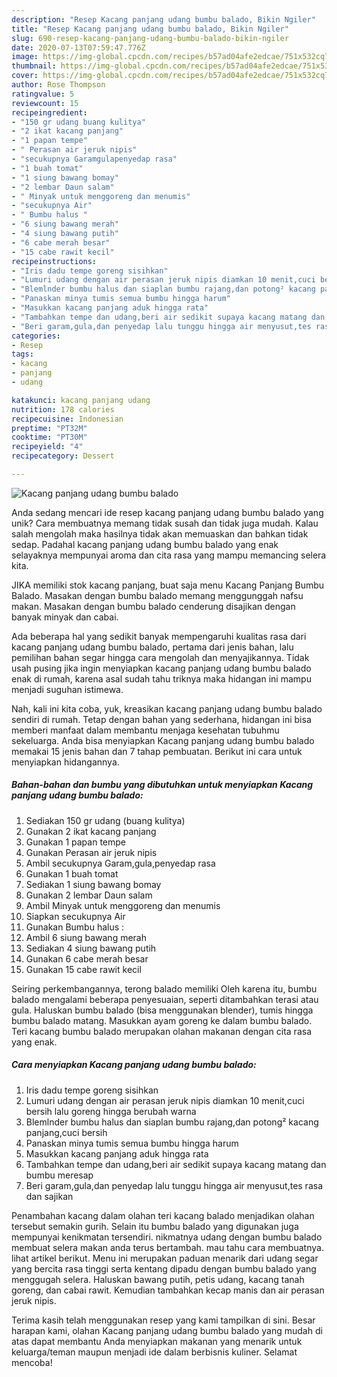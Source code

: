 ```yaml
---
description: "Resep Kacang panjang udang bumbu balado, Bikin Ngiler"
title: "Resep Kacang panjang udang bumbu balado, Bikin Ngiler"
slug: 690-resep-kacang-panjang-udang-bumbu-balado-bikin-ngiler
date: 2020-07-13T07:59:47.776Z
image: https://img-global.cpcdn.com/recipes/b57ad04afe2edcae/751x532cq70/kacang-panjang-udang-bumbu-balado-foto-resep-utama.jpg
thumbnail: https://img-global.cpcdn.com/recipes/b57ad04afe2edcae/751x532cq70/kacang-panjang-udang-bumbu-balado-foto-resep-utama.jpg
cover: https://img-global.cpcdn.com/recipes/b57ad04afe2edcae/751x532cq70/kacang-panjang-udang-bumbu-balado-foto-resep-utama.jpg
author: Rose Thompson
ratingvalue: 5
reviewcount: 15
recipeingredient:
- "150 gr udang buang kulitya"
- "2 ikat kacang panjang"
- "1 papan tempe"
- " Perasan air jeruk nipis"
- "secukupnya Garamgulapenyedap rasa"
- "1 buah tomat"
- "1 siung bawang bomay"
- "2 lembar Daun salam"
- " Minyak untuk menggoreng dan menumis"
- "secukupnya Air"
- " Bumbu halus "
- "6 siung bawang merah"
- "4 siung bawang putih"
- "6 cabe merah besar"
- "15 cabe rawit kecil"
recipeinstructions:
- "Iris dadu tempe goreng sisihkan"
- "Lumuri udang dengan air perasan jeruk nipis diamkan 10 menit,cuci bersih lalu goreng hingga berubah warna"
- "Blemlnder bumbu halus dan siaplan bumbu rajang,dan potong² kacang panjang,cuci bersih"
- "Panaskan minya tumis semua bumbu hingga harum"
- "Masukkan kacang panjang aduk hingga rata"
- "Tambahkan tempe dan udang,beri air sedikit supaya kacang matang dan bumbu meresap"
- "Beri garam,gula,dan penyedap lalu tunggu hingga air menyusut,tes rasa dan sajikan"
categories:
- Resep
tags:
- kacang
- panjang
- udang

katakunci: kacang panjang udang 
nutrition: 178 calories
recipecuisine: Indonesian
preptime: "PT32M"
cooktime: "PT30M"
recipeyield: "4"
recipecategory: Dessert

---
```



![Kacang panjang udang bumbu balado](https://img-global.cpcdn.com/recipes/b57ad04afe2edcae/751x532cq70/kacang-panjang-udang-bumbu-balado-foto-resep-utama.jpg)

Anda sedang mencari ide resep kacang panjang udang bumbu balado yang unik? Cara membuatnya memang tidak susah dan tidak juga mudah. Kalau salah mengolah maka hasilnya tidak akan memuaskan dan bahkan tidak sedap. Padahal kacang panjang udang bumbu balado yang enak selayaknya mempunyai aroma dan cita rasa yang mampu memancing selera kita.

JIKA memiliki stok kacang panjang, buat saja menu Kacang Panjang Bumbu Balado. Masakan dengan bumbu balado memang menggunggah nafsu makan. Masakan dengan bumbu balado cenderung disajikan dengan banyak minyak dan cabai.

Ada beberapa hal yang sedikit banyak mempengaruhi kualitas rasa dari kacang panjang udang bumbu balado, pertama dari jenis bahan, lalu pemilihan bahan segar hingga cara mengolah dan menyajikannya. Tidak usah pusing jika ingin menyiapkan kacang panjang udang bumbu balado enak di rumah, karena asal sudah tahu triknya maka hidangan ini mampu menjadi suguhan istimewa.


Nah, kali ini kita coba, yuk, kreasikan kacang panjang udang bumbu balado sendiri di rumah. Tetap dengan bahan yang sederhana, hidangan ini bisa memberi manfaat dalam membantu menjaga kesehatan tubuhmu sekeluarga. Anda bisa menyiapkan Kacang panjang udang bumbu balado memakai 15 jenis bahan dan 7 tahap pembuatan. Berikut ini cara untuk menyiapkan hidangannya.

<!--inarticleads1-->

##### Bahan-bahan dan bumbu yang dibutuhkan untuk menyiapkan Kacang panjang udang bumbu balado:

1. Sediakan 150 gr udang (buang kulitya)
1. Gunakan 2 ikat kacang panjang
1. Gunakan 1 papan tempe
1. Gunakan  Perasan air jeruk nipis
1. Ambil secukupnya Garam,gula,penyedap rasa
1. Gunakan 1 buah tomat
1. Sediakan 1 siung bawang bomay
1. Gunakan 2 lembar Daun salam
1. Ambil  Minyak untuk menggoreng dan menumis
1. Siapkan secukupnya Air
1. Gunakan  Bumbu halus :
1. Ambil 6 siung bawang merah
1. Sediakan 4 siung bawang putih
1. Gunakan 6 cabe merah besar
1. Gunakan 15 cabe rawit kecil


Seiring perkembangannya, terong balado memiliki Oleh karena itu, bumbu balado mengalami beberapa penyesuaian, seperti ditambahkan terasi atau gula. Haluskan bumbu balado (bisa menggunakan blender), tumis hingga bumbu balado matang. Masukkan ayam goreng ke dalam bumbu balado. Teri kacang bumbu balado merupakan olahan makanan dengan cita rasa yang enak. 

<!--inarticleads2-->

##### Cara menyiapkan Kacang panjang udang bumbu balado:

1. Iris dadu tempe goreng sisihkan
1. Lumuri udang dengan air perasan jeruk nipis diamkan 10 menit,cuci bersih lalu goreng hingga berubah warna
1. Blemlnder bumbu halus dan siaplan bumbu rajang,dan potong² kacang panjang,cuci bersih
1. Panaskan minya tumis semua bumbu hingga harum
1. Masukkan kacang panjang aduk hingga rata
1. Tambahkan tempe dan udang,beri air sedikit supaya kacang matang dan bumbu meresap
1. Beri garam,gula,dan penyedap lalu tunggu hingga air menyusut,tes rasa dan sajikan


Penambahan kacang dalam olahan teri kacang balado menjadikan olahan tersebut semakin gurih. Selain itu bumbu balado yang digunakan juga mempunyai kenikmatan tersendiri. nikmatnya udang dengan bumbu balado membuat selera makan anda terus bertambah. mau tahu cara membuatnya. lihat artikel berikut. Menu ini merupakan paduan menarik dari udang segar yang bercita rasa tinggi serta kentang dipadu dengan bumbu balado yang menggugah selera. Haluskan bawang putih, petis udang, kacang tanah goreng, dan cabai rawit. Kemudian tambahkan kecap manis dan air perasan jeruk nipis. 

Terima kasih telah menggunakan resep yang kami tampilkan di sini. Besar harapan kami, olahan Kacang panjang udang bumbu balado yang mudah di atas dapat membantu Anda menyiapkan makanan yang menarik untuk keluarga/teman maupun menjadi ide dalam berbisnis kuliner. Selamat mencoba!
